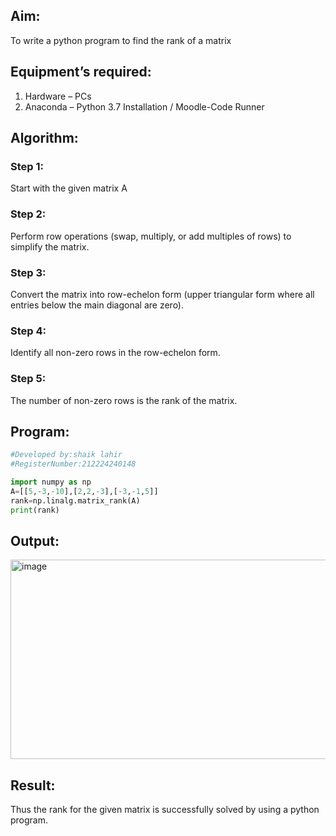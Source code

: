 ## Aim:
To write a python program to find the rank of a matrix
## Equipment’s required:
1. 	Hardware – PCs
2. 	Anaconda – Python 3.7 Installation / Moodle-Code Runner
## Algorithm:
### Step 1: 
Start with the given matrix A
### Step 2: 
Perform row operations (swap, multiply, or add multiples of rows) to simplify the matrix.
### Step 3: 
Convert the matrix into row-echelon form (upper triangular form where all entries below the main diagonal are zero).
### Step 4: 
Identify all non-zero rows in the row-echelon form.
### Step 5:
The number of non-zero rows is the rank of the matrix.
## Program:

```python
#Developed by:shaik lahir 
#RegisterNumber:212224240148

import numpy as np
A=[[5,-3,-10],[2,2,-3],[-3,-1,5]]
rank=np.linalg.matrix_rank(A)
print(rank)
```
## Output:
<img width="1299" height="319" alt="image" src="https://github.com/user-attachments/assets/877b221d-97b9-4afb-b826-89d0c038a7cd" />

## Result:
Thus the rank for the given matrix is successfully solved by  using a python program.

